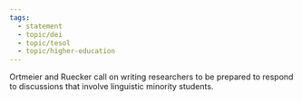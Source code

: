 ```yaml
---
tags:
  - statement
  - topic/dei
  - topic/tesol
  - topic/higher-education
---
```

Ortmeier and Ruecker call on writing researchers to be prepared to respond to discussions that involve linguistic minority students.